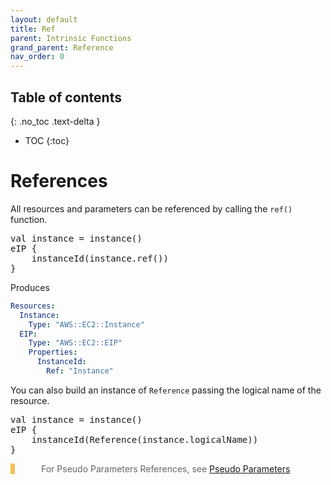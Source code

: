 ```yaml
---
layout: default
title: Ref
parent: Intrinsic Functions
grand_parent: Reference
nav_order: 0
---
```

<script src="https://unpkg.com/kotlin-playground@1" data-selector=".kotlin"></script>
<style>
blockquote{
    color: #666;
    margin: 0;
    padding-left: 3em;
    border-left: 0.5em #f2c152 solid;
}
</style>

## Table of contents
{: .no_toc .text-delta }

* TOC
{:toc}

# References

All resources and parameters can be referenced by calling the `ref()` function. 

<pre class="kotlin" data-highlight-only>
val instance = instance()
eIP { 
    instanceId(instance.ref())
}
</pre>

Produces

```yaml
Resources:
  Instance:
    Type: "AWS::EC2::Instance"
  EIP:
    Type: "AWS::EC2::EIP"
    Properties:
      InstanceId:
        Ref: "Instance"
```

You can also build an instance of `Reference` passing the logical name of the resource.

<pre class="kotlin" data-highlight-only>
val instance = instance()
eIP {
    instanceId(Reference(instance.logicalName))
}
</pre>

> For Pseudo Parameters References, see [Pseudo Parameters](../../reference/parameters.html#pseudo-parameters)